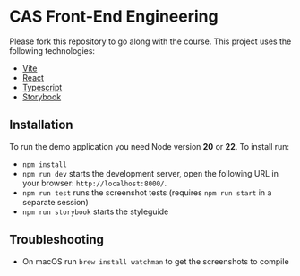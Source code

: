 # CAS Front-End Engineering

Please fork this repository to go along with the course.
This project uses the following technologies:

- [Vite](https://vitejs.dev/)
- [React](https://reactjs.org/)
- [Typescript](https://www.typescriptlang.org/)
- [Storybook](https://storybook.js.org/)

## Installation

To run the demo application you need Node version **20** or **22**.
To install run:

- `npm install `
- `npm run dev` starts the development server,
  open the following URL in your browser: `http://localhost:8000/`.
- `npm run test` runs the screenshot tests
  (requires `npm run start` in a separate session)
- `npm run storybook` starts the styleguide

## Troubleshooting

- On macOS run `brew install watchman` to get the screenshots to compile
